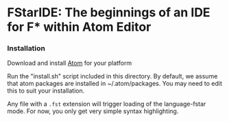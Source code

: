 FStarIDE: The beginnings of an IDE for F* within Atom Editor
============================================================

### Installation

Download and install [Atom] for your platform

[Atom]: https://atom.io/

Run the "install.sh" script included in this directory.
By default, we assume that atom packages are installed in ~/.atom/packages.
You may need to edit this to suit your installation.

Any file with a `.fst` extension will trigger loading of the language-fstar mode.
For now, you only get very simple syntax highlighting.
